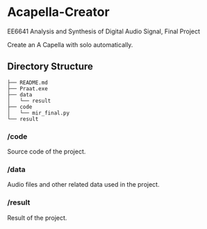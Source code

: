 # Acapella-Creator

EE6641 Analysis and Synthesis of Digital Audio Signal, Final Project

Create an A Capella with solo automatically.

## Directory Structure

```
├── README.md
├── Praat.exe
├── data
│   └── result
├── code
│   └── mir_final.py
└── result
```
### /code
Source code of the project.
### /data
Audio files and other related data used in the project.
### /result
Result of the project.